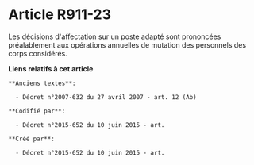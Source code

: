 # Article R911-23

Les décisions d'affectation sur un poste adapté sont prononcées préalablement aux opérations annuelles de mutation des
personnels des corps considérés.

**Liens relatifs à cet article**

	**Anciens textes**:

	  - Décret n°2007-632 du 27 avril 2007 - art. 12 (Ab)

	**Codifié par**:

	  - Décret n°2015-652 du 10 juin 2015 - art.

	**Créé par**:

	  - Décret n°2015-652 du 10 juin 2015 - art.
